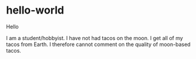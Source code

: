 # hello-world

Hello

I am a student/hobbyist. I have not had tacos on the moon. I get all of my tacos from Earth. I therefore cannot comment on the quality of moon-based tacos. 
